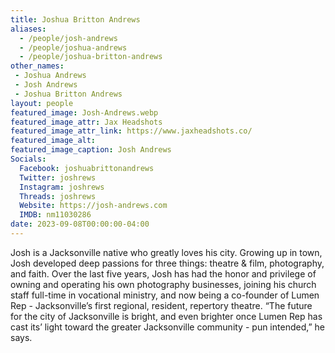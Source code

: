 ```yaml
---
title: Joshua Britton Andrews
aliases: 
  - /people/josh-andrews
  - /people/joshua-andrews
  - /people/joshua-britton-andrews
other_names: 
 - Joshua Andrews
 - Josh Andrews
 - Joshua Britton Andrews
layout: people
featured_image: Josh-Andrews.webp 
featured_image_attr: Jax Headshots
featured_image_attr_link: https://www.jaxheadshots.co/
featured_image_alt: 
featured_image_caption: Josh Andrews
Socials:
  Facebook: joshuabrittonandrews
  Twitter: joshrews
  Instagram: joshrews
  Threads: joshrews
  Website: https://josh-andrews.com
  IMDB: nm11030286
date: 2023-09-08T00:00:00-04:00
---
```

Josh is a Jacksonville native who greatly loves his city. Growing up in town, Josh developed deep passions for three things: theatre & film, photography, and faith. Over the last five years, Josh has had the honor and privilege of owning and operating his own photography businesses, joining his church staff full-time in vocational ministry, and now being a co-founder of Lumen Rep - Jacksonville’s first regional, resident, repertory theatre. “The future for the city of Jacksonville is bright, and even brighter once Lumen Rep has cast its’ light toward the greater Jacksonville community - pun intended,” he says. 